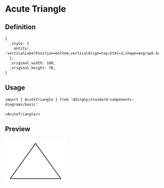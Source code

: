 # Acute Triangle

## Definition

```
{
  _style: { 
    entity: 'verticalLabelPosition=bottom;verticalAlign=top;html=1;shape=mxgraph.basic.acute_triangle;dx=0.5;',
  },
  _original_width: 100,
  _original_height: 70,
}
```

## Usage

```
import { AcuteTriangle } from '@dinghy/standard-components-diagrams/basic'

<AcuteTriangle/>
```

## Preview

<img src="./acute-triangle.png" width="200"/>
